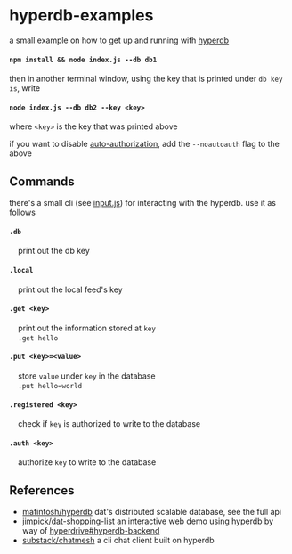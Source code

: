 # hyperdb-examples
a small example on how to get up and running with [hyperdb](https://github.com/mafintosh/hyperdb) 

#### `npm install && node index.js --db db1`
then in another terminal window, using the key that is printed under `db key is`, write   
#### `node index.js --db db2 --key <key>` 
where `<key>` is the key that was printed above

if you want to disable [auto-authorization](https://github.com/cblgh/hyperdb-examples/blob/master/index.js#L50-L69), add the `--noautoauth` flag to the above

## Commands
there's a small cli (see [input.js](https://github.com/cblgh/hyperdb-examples/blob/master/input.js)) for interacting with the hyperdb. use it as follows

#### `.db`   
&nbsp;&nbsp;&nbsp;&nbsp;print out the db key
#### `.local`   
&nbsp;&nbsp;&nbsp;&nbsp;print out the local feed's key
#### `.get <key>`   
&nbsp;&nbsp;&nbsp;&nbsp;print out the information stored at `key`  
&nbsp;&nbsp;&nbsp;&nbsp;`.get hello` 
#### `.put <key>=<value>`   
&nbsp;&nbsp;&nbsp;&nbsp;store `value` under `key` in the database  
&nbsp;&nbsp;&nbsp;&nbsp;`.put hello=world`
#### `.registered <key>`   
&nbsp;&nbsp;&nbsp;&nbsp;check if `key` is authorized to write to the database
#### `.auth <key>`   
&nbsp;&nbsp;&nbsp;&nbsp;authorize `key` to write to the database

## References
* [mafintosh/hyperdb](https://github.com/mafintosh/hyperdb) dat's distributed scalable database, see the full api
* [jimpick/dat-shopping-list](https://github.com/jimpick/dat-shopping-list) an interactive web demo using hyperdb by way of [hyperdrive#hyperdb-backend](https://github.com/mafintosh/hyperdrive/tree/hyperdb-backend)
* [substack/chatmesh](https://github.com/substack/chatmesh/) a cli chat client built on hyperdb
